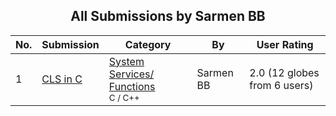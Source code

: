 ﻿<div align="center">

## All Submissions by Sarmen BB

</div>

No.  | Submission | Category | By   | User Rating
---- | ---------- | -------- | ---- | -----------
1 | [CLS in C<br />](https://github.com/Planet-Source-Code/sarmen-bb-cls-in-c__3-4380) | [System Services/ Functions<br /><sup>C / C++</sup>](../ByCategory/system-services-functions__3-23.md) | Sarmen BB | 2.0 (12 globes from 6 users)
